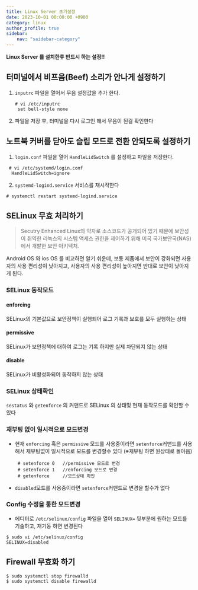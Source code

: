 ```yaml
---
title: Linux Server 초기설정
date: 2023-10-01 00:00:00 +0900
category: linux
author_profile: true
sidebar:
    nav: "saidebar-category"
---
```


**Linux Server 를 설치한후 반드시 하는 설정!!**

## 터미널에서 비프음(Beef) 소리가 안나게 설정하기

1. `inputrc` 파일을 열어서 무음 설정값을 추가 한다.
   ```shell
   # vi /etc/inputrc
    set bell-style none
   ```
2. 파일을 저장 후, 터미널을 다시 로그인 해서 무음이 된걸 확인한다

## 노트북 커버를 닫아도 슬립 모드로 전환 안되도록 설정하기

1. `login.conf` 파일을 열어 `HandleLidSwitch` 를 설정하고 파일을 저장한다.
  ```shell
   # vi /etc/systemd/login.conf
    HandleLidSwitch=ignore
  ```
2. `systemd-logind.service` 서비스를 재시작한다
  ```shell
  # systemctl restart systemd-logind.service
  ```

## SELinux 무효 처리하기

>Secutry Enhanced Linux의 약자로 소스코드가 공개되어 있기 때문에 보안성이 취약한 리눅스의 시스템 액세스 권한을 제어하기 위해 미국 국가보안국(NAS)에서 개발한 보안 아키텍처.

Android OS 와 ios OS 를 비교하면 알기 쉬운데, 보통 제품에서 보안이 강화되면 사용자의 사용 편리성이 낮아지고, 사용자의 사용 편리성이 높아지면 반대로 보안이 낮아지게 된다.<br>


### SELinux 동작모드

#### enforcing

SELinux의 기본값으로 보안정책이 실행되어 로그 기록과 보호를 모두 실행하는 상태

#### permissive

SELinux가 보안정책에 대하여 로그는 기록 하지만 실제 차단되지 않는 상태

#### disable

SELinux가 비활성화되어 동작하지 않는 상태

### SELinux 상태확인

`sestatus` 와 `getenforce` 의 커맨드로 SELinux 의 상태및 현재 동작모드를 확인할 수 있다

### 재부팅 없이 일시적으로 모드변경

- 현재 `enforcing` 혹은 `permissive` 모드를 사용중이라면 `setenforce`커맨드를 사용해서 재부팅없이 일시적으로 모드를 변경할수 있다 (※재부팅 하면 원상태로 돌아옴)
   ```shell
    # setenforce 0   //permissive 모드로 변경
    # setenforce 1   //enforcing 모드로 변경
    # getenforce     //모드상태 확인
   ``` 
- `disabled`모드를 사용중이라면 `setenforce`커맨드로 변경을 할수가 없다

### Config 수정을 통한 모드변경

- 에디터로 `/etc/selinux/config` 파일을 열어 `SELINUX=` 뒷부분에 원하는 모드를 기술하고, 재기동 하면 변경된다 
```shell
$ sudo vi /etc/selinux/config
SELINUX=disabled
```


## Firewall 무효화 하기
```shell
$ sudo systemctl stop firewalld
$ sudo systemctl disable firewalld
```